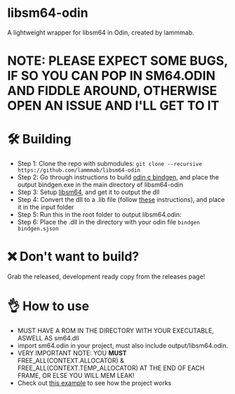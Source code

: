 # libsm64-odin
A lightweight wrapper for libsm64 in Odin, created by lammmab.
# NOTE: PLEASE EXPECT SOME BUGS, IF SO YOU CAN POP IN SM64.ODIN AND FIDDLE AROUND, OTHERWISE OPEN AN ISSUE AND I'LL GET TO IT
# 🛠️ Building
* Step 1: Clone the repo with submodules:
 ```git clone --recursive https://github.com/lammmab/libsm64-odin```
* Step 2: Go through instructions to build [odin c bindgen], and place the output bindgen.exe in the main directory of libsm64-odin
* Step 3: Setup [libsm64], and get it to output the dll
* Step 4: Convert the dll to a .lib file (follow [these] instructions), and place it in the input folder
* Step 5: Run this in the root folder to output libsm64.odin:
* Step 6: Place the .dll in the directory with your odin file
 ```bindgen bindgen.sjson```

# ❌ Don't want to build?
Grab the released, development ready copy from the releases page!

# 👌 How to use
* MUST HAVE A ROM IN THE DIRECTORY WITH YOUR EXECUTABLE, ASWELL AS sm64.dll
* import sm64.odin in your project, must also include output/libsm64.odin.
* VERY IMPORTANT NOTE: YOU **MUST** FREE_ALL(CONTEXT.ALLOCATOR) & FREE_ALL(CONTEXT.TEMP_ALLOCATOR) AT THE END OF EACH FRAME, OR ELSE YOU WILL MEM LEAK!
* Check out [this example] to see how the project works

[this example]: https://github.com/lammmab/libsm64-odin/tree/main/example/example.odin
[these]: https://github.com/lammmab/libsm64-odin/blob/main/DLL.md
[libsm64]: https://github.com/libsm64/libsm64/tree/2195849aba5051acf97ae5d39d89135cd90b34b8
[odin c bindgen]: https://github.com/karl-zylinski/odin-c-bindgen/blob/46762d53bbadcddbd8c04be52d049b7833d021b5/README.md
